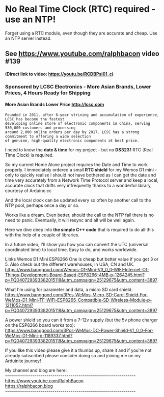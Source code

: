 # No Real Time Clock (RTC) required - use an NTP!
Forget using a RTC module, even though they are accurate and cheap. Use an NTP server instead.

## See https://www.youtube.com/ralphbacon video #139
#### (Direct link to video: https://youtu.be/RCDBPsi01_c)

### Sponsored by LCSC Electronics - More Asian Brands, Lower Prices, 4 Hours Ready for Shipping
#### More Asian Brands Lower Price http://lcsc.com
```
Founded in 2011, after 6-year striving and accumulation of experience, LCSC has become the fastest
developing online store of electronic components in China, serving 530,000 customers and processing
around 2,000 online orders per day by 2017. LCSC has a strong commitment to offering a wide selection
of genuine, high-quality electronic components at best price.
```
I need to know the **date & time** for my project - but no **DS3231** RTC (Real Time Clock) is required.

So my current Home Alone project requires the Date and Time to work properly. I immediately ordered a small **RTC shield** for my Wemos D1 mini - only to quickly realise I should not have bothered as I can get the date and time very accurately from a Network Time Protocol server and keep a local, accurate clock that drifts very infrequently thanks to a wonderful library, courtesy of Arduino.cc

And the local clock can be updated every so often by another call to the NTP pool, perhaps once a day or so.

Works like a dream. Even better, should the call to the NTP fail there is no need to panic. Eventually, it will resync and all will be well again.

Here we dive deep into **the simple C++ code** that is required to do all this with the help of a couple of libraries.

In a future video, I'll show you how you can convert the UTC (universal coordinated time) to local time. Easy to do, and works worldwide.

Links
Wemos D1 Mini ESP8266 One is cheap but better value if you get 3 or 5. Also check out the different warehouses, in USA, CN and UK.  
https://www.banggood.com/Wemos-D1-Mini-V3_0_0-WIFI-Internet-Of-Things-Development-Board-Based-ESP8266-4MB-p-1264245.html?p=FQ040729393382015118&utm_campaign=25129675&utm_content=3897

What I'm using for parameter and data, a micro SD card shield:  
https://www.banggood.com/3Pcs-WeMos-Micro-SD-Card-Shield-For-WeMos-D1-Mini-TF-WiFi-ESP8266-Compatible-SD-Wireless-Module-p-1211052.html?p=FQ040729393382015118&utm_campaign=25129675&utm_content=3897

A power shield so you can it from a 7-12v supply (but the 5v phone charger on the ESP8266 board works too):  
https://www.banggood.com/3Pcs-WeMos-DC-Power-Shield-V1_0_0-For-WeMos-D1-Mini-p-1189337.html?p=FQ040729393382015118&utm_campaign=25129675&utm_content=3897


If you like this video please give it a thumbs up, share it and if you're not already subscribed please consider doing so and joining me on my Arduinite journey!

My channel and blog are here:  
\------------------------------------------------------------------  
https://www.youtube.com/RalphBacon  
https://ralphbacon.blog  
\------------------------------------------------------------------  









